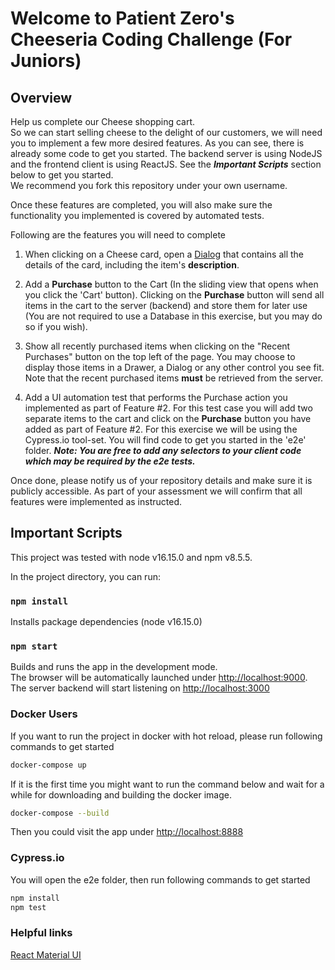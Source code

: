 # Welcome to Patient Zero's Cheeseria Coding Challenge (For Juniors)

## Overview

Help us complete our Cheese shopping cart.<br />
So we can start selling cheese to the delight of our customers, we will need you to implement a few more desired features. As you can see, there is already some code to get you started. The backend server is using NodeJS and the frontend client is using ReactJS. See the ***Important Scripts*** section below to get you started.<br />
We recommend you fork this repository under your own username.

Once these features are completed, you will also make sure the functionality you implemented is covered by automated tests.

Following are the features you will need to complete

1. When clicking on a Cheese card, open a [Dialog](https://material-ui.com/components/dialogs/#dialog) that contains all the details of the card, including the item's **description**.

2. Add a **Purchase** button to the Cart (In the sliding view that opens when you click the 'Cart' button). Clicking on the **Purchase** button will send all items in the cart to the server (backend) and store them for later use (You are not required to use a Database in this exercise, but you may do so if you wish).

3. Show all recently purchased items when clicking on the "Recent Purchases" button on the top left of the page. You may choose to display those items in a Drawer, a Dialog or any other control you see fit. Note that the recent purchased items **must** be retrieved from the server.

4. Add a UI automation test that performs the Purchase action you implemented as part of Feature #2. For this test case you will add two separate items to the cart and click on the **Purchase** button you have added as part of Feature #2.
For this exercise we will be using the Cypress.io tool-set. You will find code to get you started in the 'e2e' folder.
***Note: You are free to add any selectors to your client code which may be required by the e2e tests.***

Once done, please notify us of your repository details and make sure it is publicly accessible. As part of your assessment we will confirm that all features were implemented as instructed.

## Important Scripts

This project was tested with node v16.15.0 and npm v8.5.5.

In the project directory, you can run:

### `npm install`

Installs package dependencies (node v16.15.0)

### `npm start`

Builds and runs the app in the development mode.\
The browser will be automatically launched under [http://localhost:9000](http://localhost:9000).
The server backend will start listening on [http://localhost:3000](http://localhost:3000)

### Docker Users

If you want to run the project in docker with hot reload,
please run following commands to get started

```bash
docker-compose up
```
If it is the first time you might want to run the command below and
wait for a while for downloading and building the docker image.
```bash
docker-compose --build
```
Then you could visit the app under [http://localhost:8888](http://localhost:8888)

### Cypress.io

You will open the e2e folder, then run following commands to get started

```bash
npm install
npm test
```

### Helpful links

[React Material UI](https://material-ui.com/getting-started/usage/)